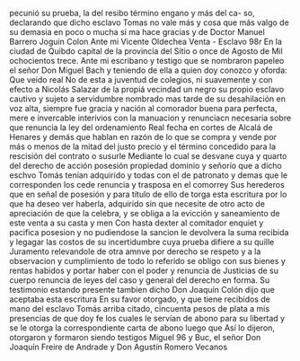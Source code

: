 pecunió su prueba, la del resibo término engano y más del ca- so, declarando que dicho esclavo Tomas no vale más y cosa que más valgo de su demasia en poco o mucha sí ma hace gracias y de
Doctor Manuel Barrero
Joguin Colon
Ante mi Vicente Oldechea
Venta - Esclavo
98r En la ciudad de Quibdo capital de la provincia del Sitio o once de Agosto de Mil ochocientos trece. Ante mi escribano y testigo que se nombraron papeleo el señor Don Miguel Bach y teniendo de ella a quien doy conozco y oforda: Que veido real
No de esta a juventud de colegios, ni suavemente y con efecto a Nicolás Salazar de la propiá vecindad
un negro su propio esclavo cautivo y sujeto a servidumbre nombrado
mas tarde de su desahilación en voz alta, siempre fue gracia y nación al comorador buena para perfecta, mere e invercable interivios con la manuacion y renunciacn necesaria sobre que
renuncia la ley del ordenamiento Real fecha en cortes de Alcalá de Henares y demás que hablan en razón de lo que se compra y vende por más o menos de la mitad del justo precio y el término concedido para la rescisión del contrato o susurle
Mediante lo cual se desvane cuya y quarto del derecho de acción posesión propiedad dominio y señorío que a dicho eschvo Tomás tenían adquirido y todas con el de patronato y demas que le corresponden los cede renuncia y trasposa en el comorrey
Sus herederos que en señal de posesión y para título de ello de torga esta escritura por lo que ha deseo ver haberla, adquirido sin que necesite de otro acto de apreciación de que la celebra, y se obliga a la evicción y saneamiento de este venta a su casta y men
Con hasta dexter al comitador enquiet y pacifica posesion y no pudiendose la sancion le devolvera la suma recibida y legagar las costos de su incertidumbre cuya prueba difiere a su quille Juramento relevandole de otra amnve por derecho se respeto y a la observacion y cumplimiento de todo lo referido se obligo con
sus bienes y rentas habidos y portar haber con el poder y renuncia de Justicias de su cuerpo renuncia de leyes del caso y general del derecho en forma. Su testimonio estando presente tambien dicho Don Joaquín Colón dijo que aceptaba esta escritura
En su favor otorgado, y que tiene recibidos de mano del esclavo Tomás arriba citado, cincuenta pesos de plata a mis presencias de que doy fe los cuales le servían de abono para su libertad y se le otorga la correspondiente carta de abono luego que
Así lo dijeron, otorgaron y formaron siendo testigos Miguel 96 y Buc, el señor Don Joaquín Freire de Andrade y Don Agustín Romero Vecanos